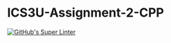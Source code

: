 # ICS3U-Assignment-2-CPP

[![GitHub's Super Linter](https://github.com/sydneykuhn/ICS3U-Assignment-2-CPP/workflows/GitHub's%20Super%20Linter/badge.svg)](https://github.com/sydneykuhn/ICS3U-Assignment-2-CPP/actions)
